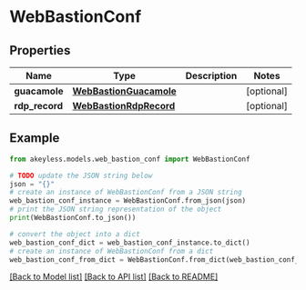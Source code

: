 # WebBastionConf


## Properties

Name | Type | Description | Notes
------------ | ------------- | ------------- | -------------
**guacamole** | [**WebBastionGuacamole**](WebBastionGuacamole.md) |  | [optional] 
**rdp_record** | [**WebBastionRdpRecord**](WebBastionRdpRecord.md) |  | [optional] 

## Example

```python
from akeyless.models.web_bastion_conf import WebBastionConf

# TODO update the JSON string below
json = "{}"
# create an instance of WebBastionConf from a JSON string
web_bastion_conf_instance = WebBastionConf.from_json(json)
# print the JSON string representation of the object
print(WebBastionConf.to_json())

# convert the object into a dict
web_bastion_conf_dict = web_bastion_conf_instance.to_dict()
# create an instance of WebBastionConf from a dict
web_bastion_conf_from_dict = WebBastionConf.from_dict(web_bastion_conf_dict)
```
[[Back to Model list]](../README.md#documentation-for-models) [[Back to API list]](../README.md#documentation-for-api-endpoints) [[Back to README]](../README.md)


